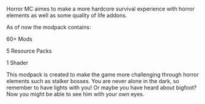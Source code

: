 Horror MC aimes to make a more hardcore survival experience with horror elements as well as some quality of life addons.

 

As of now the modpack contains:

60+ Mods

5 Resource Packs

1 Shader

 

This modpack is created to make the game more challenging through horror elements such as stalker bosses. You are never alone in the dark, so remember to have lights with you! Or maybe you have heard about bigfoot? Now you might be able to see him with your own eyes.
